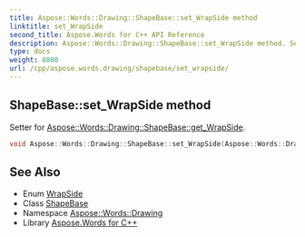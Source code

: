 ```yaml
---
title: Aspose::Words::Drawing::ShapeBase::set_WrapSide method
linktitle: set_WrapSide
second_title: Aspose.Words for C++ API Reference
description: Aspose::Words::Drawing::ShapeBase::set_WrapSide method. Setter for Aspose::Words::Drawing::ShapeBase::get_WrapSide in C++.
type: docs
weight: 8800
url: /cpp/aspose.words.drawing/shapebase/set_wrapside/
---
```

## ShapeBase::set_WrapSide method


Setter for [Aspose::Words::Drawing::ShapeBase::get_WrapSide](../get_wrapside/).

```cpp
void Aspose::Words::Drawing::ShapeBase::set_WrapSide(Aspose::Words::Drawing::WrapSide value)
```

## See Also

* Enum [WrapSide](../../wrapside/)
* Class [ShapeBase](../)
* Namespace [Aspose::Words::Drawing](../../)
* Library [Aspose.Words for C++](../../../)
